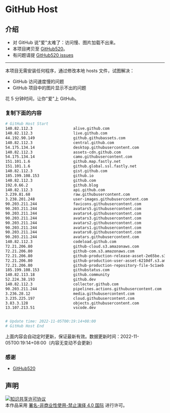 # GitHub Host
## 介绍
- 对 GitHub 说"爱"太难了：访问慢、图片加载不出来。
- 本项目拷贝至 [GitHub520](https://github.com/521xueweihan/GitHub520)。
- 有问题请提 [GitHub520 issues](https://github.com/521xueweihan/GitHub520/issues/new)

---

本项目无需安装任何程序，通过修改本地 hosts 文件，试图解决：
- GitHub 访问速度慢的问题
- GitHub 项目中的图片显示不出的问题

花 5 分钟时间，让你"爱"上 GitHub。

### 复制下面的内容
```bash
# GitHub Host Start
140.82.112.3                  alive.github.com
140.82.112.3                  live.github.com
44.192.90.149                 github.githubassets.com
140.82.112.3                  central.github.com
54.175.134.14                 desktop.githubusercontent.com
140.82.112.3                  assets-cdn.github.com
54.175.134.14                 camo.githubusercontent.com
151.101.1.6                   github.map.fastly.net
151.101.1.6                   github.global.ssl.fastly.net
140.82.112.3                  gist.github.com
185.199.108.153               github.io
140.82.112.3                  github.com
192.0.66.2                    github.blog
140.82.112.3                  api.github.com
3.239.81.68                   raw.githubusercontent.com
3.238.201.248                 user-images.githubusercontent.com
90.203.211.244                favicons.githubusercontent.com
90.203.211.244                avatars5.githubusercontent.com
90.203.211.244                avatars4.githubusercontent.com
90.203.211.244                avatars3.githubusercontent.com
90.203.211.244                avatars2.githubusercontent.com
90.203.211.244                avatars1.githubusercontent.com
90.203.211.244                avatars0.githubusercontent.com
90.203.211.244                avatars.githubusercontent.com
140.82.112.3                  codeload.github.com
72.21.206.80                  github-cloud.s3.amazonaws.com
72.21.206.80                  github-com.s3.amazonaws.com
72.21.206.80                  github-production-release-asset-2e65be.s3.amazonaws.com
72.21.206.80                  github-production-user-asset-6210df.s3.amazonaws.com
72.21.206.80                  github-production-repository-file-5c1aeb.s3.amazonaws.com
185.199.108.153               githubstatus.com
140.82.113.18                 github.community
52.224.38.193                 github.dev
140.82.112.3                  collector.github.com
90.203.211.244                pipelines.actions.githubusercontent.com
3.236.28.12                   media.githubusercontent.com
3.235.225.197                 cloud.githubusercontent.com
3.83.3.128                    objects.githubusercontent.com
13.107.213.51                 vscode.dev


# Update time: 2022-11-05T00:19:14+08:00
# GitHub Host End

```
上面内容会自动定时更新，保证最新有效。数据更新时间：2022-11-05T00:19:14+08:00（内容无变动不会更新）

### 感谢

- [GitHub520](https://github.com/521xueweihan/GitHub520)

## 声明
<a rel="license" href="https://creativecommons.org/licenses/by-nc-nd/4.0/deed.zh"><img alt="知识共享许可协议" style="border-width: 0" src="https://licensebuttons.net/l/by-nc-nd/4.0/88x31.png"></a><br>本作品采用 <a rel="license" href="https://creativecommons.org/licenses/by-nc-nd/4.0/deed.zh">署名-非商业性使用-禁止演绎 4.0 国际</a> 进行许可。